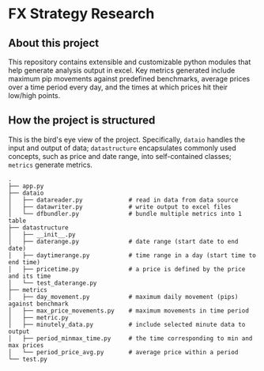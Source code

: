 # FX Strategy Research

## About this project

This repository contains extensible and customizable python modules that help generate analysis output in excel. Key metrics generated include maximum pip movements against predefined benchmarks, average prices over a time period every day, and the times at which prices hit their low/high points. 

## How the project is structured

This is the bird's eye view of the project. Specifically, `dataio` handles the input and output of data; `datastructure` encapsulates commonly used concepts, such as price and date range, into self-contained classes; `metrics` generate metrics. 

```
.
├── app.py
├── dataio
│   ├── datareader.py             # read in data from data source
│   ├── datawriter.py             # write output to excel files  
│   └── dfbundler.py              # bundle multiple metrics into 1 table
├── datastructure
│   ├── __init__.py
│   ├── daterange.py              # date range (start date to end date)
│   ├── daytimerange.py           # time range in a day (start time to end time)
│   ├── pricetime.py              # a price is defined by the price and its time
│   └── test_daterange.py
├── metrics
│   ├── day_movement.py           # maximum daily movement (pips) against benchmark
│   ├── max_price_movements.py    # maximum movements in time period
│   ├── metric.py                 
│   ├── minutely_data.py          # include selected minute data to output
│   ├── period_minmax_time.py     # the time corresponding to min and max prices
│   └── period_price_avg.py       # average price within a period
└── test.py
```